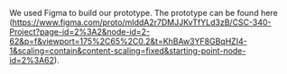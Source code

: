 We used Figma to build our prototype. The prototype can be found here (https://www.figma.com/proto/mIddA2r7DMJJKvTfYLd3zB/CSC-340-Project?page-id=2%3A2&node-id=2-62&p=f&viewport=175%2C65%2C0.2&t=KhBAw3YF8GBqHZI4-1&scaling=contain&content-scaling=fixed&starting-point-node-id=2%3A62).